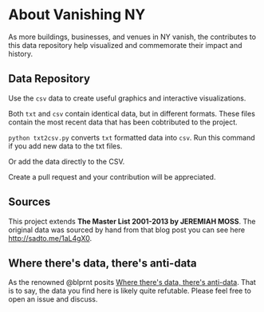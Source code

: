 # About Vanishing NY

As more buildings, businesses, and venues in NY vanish, the contributes to this data repository help visualized and commemorate their impact and history.

## Data Repository

Use the `csv` data to create useful graphics and interactive visualizations.

Both `txt` and `csv` contain identical data, but in different formats. These files contain the most recent data that has been cobtributed to the project. 

`python txt2csv.py` converts `txt` formatted data into `csv`. Run this command if you add new data to the txt files. 

Or add the data directly to the CSV. 

Create a pull request and your contribution will be appreciated.

## Sources 
This project extends **The Master List 2001-2013 by JEREMIAH MOSS**. The original data was sourced by hand from that blog post you can see here http://sadto.me/1aL4gX0. 


## Where there's data, there's anti-data

As the renowned @blprnt posits [Where there's data, there's anti-data](https://twitter.com/blprnt/status/430686284563349505). That is to say, the data you find here is likely quite refutable. Please feel free to open an issue and discuss.

